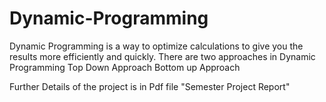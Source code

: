 # Dynamic-Programming
Dynamic Programming is a way to optimize calculations to give you the results more efficiently and quickly.
There are two approaches in Dynamic Programming
    Top Down Approach
    Bottom up Approach

Further Details of the project is in Pdf file "Semester Project Report"
